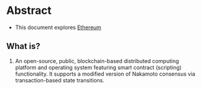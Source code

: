 # Abstract

- This document explores [Ethereum](https://en.wikipedia.org/wiki/Ethereum)

## What is?

1. An open-source, public, blockchain-based distributed computing platform and operating system featuring smart contract (scripting) functionality. It supports a modified version of Nakamoto consensus via transaction-based state transitions.

